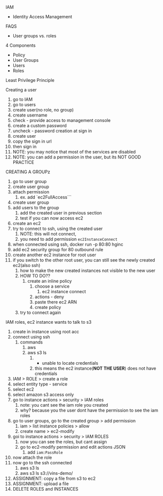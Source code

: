 

IAM
  - Identity Access Management

FAQS
  - User groups vs. roles

4 Components
  - Policy
  - User Groups
  - Users 
  - Roles


Least Privilege Principle

Creating a user 
  1. go to IAM
  2. go to users
  3. create user(no role, no group)
  4. create username
  5. check - provide access to management console
  6. create a custom password
  7. uncheck - password creation at sign in
  8. create user
  9. copy the sign in url
  10. then sign in
  11. NOTE: you may notice that most of the services are disabled
  12. NOTE: you can add a permission in the user, but its NOT GOOD PRACTICE
  

CREATING A GROUPz
  1. go to user group
  2. create user group
  3. attach permission
     1. ex. add `ec2FullAccess```
  4. create user group
  5. add users to the group
     1. add the created user in previous section
     2. test if you can now access ec2
  6. create an ec2
  7. try to connect to ssh, using the created user
     1. NOTE: this will not connect,
     2. you need to add permission `ec2InstanceConnect`
  8. when connected using ssh, docker run -p 80:80 hginc
  9. add ec2 security group for 80 outbound rule
  10. create another ec2 instance for root user
  11. if you switch to the other root user, you can still see the newly created ec2(also ssh)
      1.  how to make the new created instances not visible to the new user
      2.  HOW TO DO??
          1.  create an inline policy
              1.  choose a service
                  1.  ec2 instance connect
              2.  actions - deny
              3.  paste there ec2 ARN
              4.  create policy
      3.  try to connect again


IAM roles, 
ec2 instance wants to talk to s3

  1. create in instance using root acc
  2. connect using ssh
     1. commands
        1. aws
        2. aws s3 ls
           1. - unable to locate credentials
           2. this means the ec2 instance(**NOT THE USER**) does not have credentials
  3. IAM > ROLE >  create a role
  4. select entity type - service
  5. select ec2
  6. select amazon s3 access only
  7. go to instance actions > security > IAM roles
     1. note: you cant see the iam role you created
     2. why? because you the user dont have the permission to see the iam roles
  8. go to user groups, go to the created group > add permission
     1. iam > list instance policies > allow
     2. create name > ec2-modify
  9. goi to instance actions > security > IAM ROLES
     1.  now you can see the roles, but cant assign
     2.  go to ec2-modify permission and edit actions JSON
         1.  add `iam:PassRole`
  10. now attach the role
  11. now go to the ssh connected
      1.  aws s3 ls
      2.  aws s3 ls s3://vins-demo/
  12. ASSIGNMENT: copy a file from s3 to ec2
  13. ASSIGNMENT: upload a file
  14. DELETE ROLES and INSTANCES
